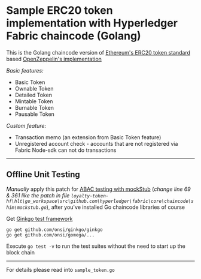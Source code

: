 # Sample ERC20 token implementation with Hyperledger Fabric chaincode (Golang)

This is the Golang chaincode version of [Ethereum's ERC20 token standard](https://eips.ethereum.org/EIPS/eip-20) 
based [OpenZeppelin's implementation](https://github.com/OpenZeppelin/openzeppelin-contracts/blob/9b3710465583284b8c4c5d2245749246bb2e0094/contracts/token/ERC20/ERC20.sol)

_Basic features:_
* Basic Token
* Ownable Token
* Detailed Token
* Mintable Token
* Burnable Token
* Pausable Token

_Custom feature:_
* Transaction memo (an extension from Basic Token feature)
* Unregistered account check - accounts that are not registered via Fabric Node-sdk can not do transactions   
---

## Offline Unit Testing
*Manually* apply this patch for [ABAC testing with mockStub](https://gerrit.hyperledger.org/r/c/fabric/+/28744/2/core/chaincode/shim/mockstub.go#361) (_change line 69 & 361 like the patch in file `loyalty-token-hf\hlt\go_workspace\src\github.com\hyperledger\fabric\core\chaincode\shim\mockstub.go`_), after you've installed Go chaincode libraries of course

Get [Ginkgo test framework](https://onsi.github.io/ginkgo/)
```
go get github.com/onsi/ginkgo/ginkgo
go get github.com/onsi/gomega/...
```
Execute `go test -v` to run the test suites without the need to start up the block chain

---

For details please read into `sample_token.go`
